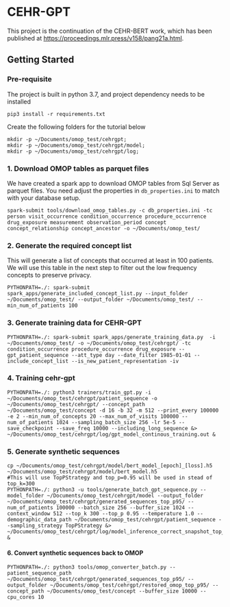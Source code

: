 # CEHR-GPT

This project is the continuation of the CEHR-BERT work, which has been published
at https://proceedings.mlr.press/v158/pang21a.html.

## Getting Started

### Pre-requisite

The project is built in python 3.7, and project dependency needs to be installed

`pip3 install -r requirements.txt`

Create the following folders for the tutorial below

```console
mkdir -p ~/Documents/omop_test/cehrgpt;
mkdir -p ~/Documents/omop_test/cehrgpt/model;
mkdir -p ~/Documents/omop_test/cehrgpt/log;
```

### 1. Download OMOP tables as parquet files

We have created a spark app to download OMOP tables from Sql Server as parquet files. You need adjust the properties
in `db_properties.ini` to match with your database setup.

```console
spark-submit tools/download_omop_tables.py -c db_properties.ini -tc person visit_occurrence condition_occurrence procedure_occurrence drug_exposure measurement observation_period concept concept_relationship concept_ancestor -o ~/Documents/omop_test/
```

### 2. Generate the required concept list

This will generate a list of concepts that occurred at least in 100 patients. We will use this table in the next step to
filter out the low frequency concepts to preserve privacy.

```console
PYTHONPATH=./: spark-submit spark_apps/generate_included_concept_list.py --input_folder ~/Documents/omop_test/ --output_folder ~/Documents/omop_test/ --min_num_of_patients 100
```

### 3. Generate training data for CEHR-GPT

```console
PYTHONPATH=./: spark-submit spark_apps/generate_training_data.py  -i ~/Documents/omop_test/ -o ~/Documents/omop_test/cehrgpt/ -tc condition_occurrence procedure_occurrence drug_exposure --gpt_patient_sequence --att_type day --date_filter 1985-01-01 --include_concept_list --is_new_patient_representation -iv  
```

### 4. Training cehr-gpt

```console
PYTHONPATH=./: python3 trainers/train_gpt.py -i ~/Documents/omop_test/cehrgpt/patient_sequence -o ~/Documents/omop_test/cehrgpt/ --concept_path ~/Documents/omop_test/concept -d 16 -b 32 -m 512 --print_every 100000 -e 2 --min_num_of_concepts 20 --max_num_of_visits 100000 --num_of_patients 1024 --sampling_batch_size 256 -lr 5e-5 --save_checkpoint --save_freq 10000 --including_long_sequence &> ~/Documents/omop_test/cehrgpt/log/gpt_model_continous_training.out &
```

### 5. Generate synthetic sequences

```console
cp ~/Documents/omop_test/cehrgpt/model/bert_model_[epoch]_[loss].h5 ~/Documents/omop_test/cehrgpt/model/bert_model.h5
#This will use TopPStrategy and top_p=0.95 will be used in stead of top_k=300 
PYTHONPATH=./: python3 -u tools/generate_batch_gpt_sequence.py --model_folder ~/Documents/omop_test/cehrgpt/model --output_folder ~/Documents/omop_test/cehrgpt/generated_sequences_top_p95/ --num_of_patients 100000 --batch_size 256 --buffer_size 1024 --context_window 512 --top_k 300 --top_p 0.95 --temperature 1.0 --demographic_data_path ~/Documents/omop_test/cehrgpt/patient_sequence --sampling_strategy TopPStrategy &> ~/Documents/omop_test/cehrgpt/log/model_inference_correct_snapshot_top_p95.out &
```

#### 6. Convert synthetic sequences back to OMOP

```console
PYTHONPATH=./: python3 tools/omop_converter_batch.py --patient_sequence_path ~/Documents/omop_test/cehrgpt/generated_sequences_top_p95/ --output_folder ~/Documents/omop_test/cehrgpt/restored_omop_top_p95/ --concept_path ~/Documents/omop_test/concept --buffer_size 10000 --cpu_cores 10
```